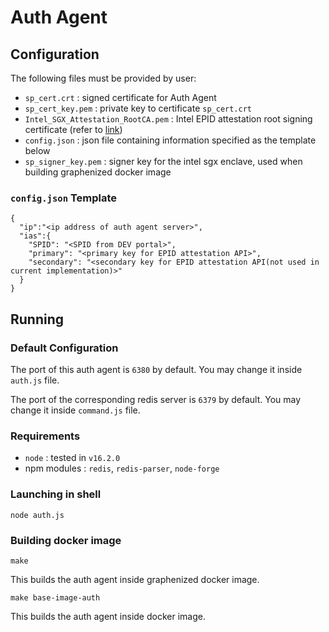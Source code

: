 # Auth Agent

## Configuration

The following files must be provided by user:
 * `sp_cert.crt` : signed certificate for Auth Agent
 * `sp_cert_key.pem` : private key to certificate `sp_cert.crt`
 * `Intel_SGX_Attestation_RootCA.pem` : Intel EPID attestation root signing certificate (refer to [link](https://api.portal.trustedservices.intel.com/EPID-attestation))
 * `config.json` : json file containing information specified as the template below
 * `sp_signer_key.pem` : signer key for the intel sgx enclave, used when building graphenized docker image

### `config.json` Template

```
{
  "ip":"<ip address of auth agent server>",
  "ias":{
    "SPID": "<SPID from DEV portal>",
    "primary": "<primary key for EPID attestation API>",
    "secondary": "<secondary key for EPID attestation API(not used in current implementation)>"
  }
}
```

## Running

### Default Configuration
The port of this auth agent is `6380` by default. You may change it inside `auth.js` file.  

The port of the corresponding redis server is `6379` by default. You may change it inside `command.js` file.

### Requirements
 * `node` : tested in `v16.2.0`
 * npm modules : `redis`, `redis-parser`, `node-forge`

### Launching in shell

```node auth.js```

### Building docker image

```make```

This builds the auth agent inside graphenized docker image.

```make base-image-auth```

This builds the auth agent inside docker image.
